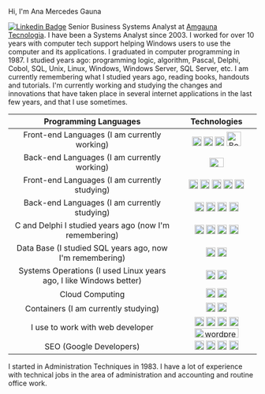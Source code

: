 
Hi, I'm Ana Mercedes Gauna

[![Linkedin Badge](https://img.shields.io/badge/-LinkedIn-blue?style=flat-square&logo=Linkedin&logoColor=white&link=https://www.linkedin.com/in/amgauna/)](https://www.linkedin.com/in/amgauna/) 
      Senior Business Systems Analyst at <a href="https://www.amgauna.com.br" target="_blank">Amgauna Tecnologia</a>. I have been a Systems Analyst since 2003. I worked for over 10 years with computer tech support helping Windows users to use the computer and its applications. I graduated in computer programming in 1987. I studied years ago: programming logic, algorithm, Pascal, Delphi, Cobol, SQL, Unix, Linux, Windows, Windows Server, SQL Server, etc. I am currently remembering what I studied years ago, reading books, handouts and tutorials. I'm currently working and studying the changes and innovations that have taken place in several internet applications in the last few years, and that I use sometimes.

| Programming Languages | Technologies |
| :---: | :---: |
| Front-end Languages (I am currently working) | <a href="https://www.w3.org/TR/html5/" title="HTML5"><img src="https://github.com/tomchen/stack-icons/blob/master/logos/html-5.svg" alt="HTML5" width="19px" height="19px"></a> <a href="https://www.w3.org/TR/CSS/" title="CSS3"><img src="https://github.com/tomchen/stack-icons/blob/master/logos/css-3.svg" alt="CSS3" width="19px" height="19px"></a>  <a href="https://developer.mozilla.org/en-US/docs/Web/JavaScript" title="JavaScript"><img src="https://github.com/tomchen/stack-icons/blob/master/logos/javascript.svg" alt="JavaScript" width="19px" height="19px"></a>  <a href="https://getbootstrap.com/" title="Bootstrap"><img src="https://github.com/tomchen/stack-icons/blob/master/logos/bootstrap.svg" alt="Bootstrap" width="29px" height="29px"></a> |
| Back-end Languages (I am currently working)  | <a href="https://php.net/" title="PHP"><img src="https://github.com/tomchen/stack-icons/blob/master/logos/php.svg" alt="PHP" width="29px" height="19px"></a> |
| Front-end Languages (I am currently studying) | <a><img src="https://github.com/tomchen/stack-icons/blob/master/logos/jquery-icon.svg" alt="jQuery" width="19px" height="19px"></a> <a><img src="https://github.com/tomchen/stack-icons/blob/master/logos/typescript-icon.svg" alt="Typescript" width="19px" height="19px"></a> <a><img src="https://github.com/tomchen/stack-icons/blob/master/logos/angular-icon.svg" alt="Angular" width="19px" height="19px"></a> <a><img src="https://github.com/tomchen/stack-icons/blob/master/logos/vue.svg" alt="Vue.js" width="19px" height="19px"></a> <a><img src="https://github.com/tomchen/stack-icons/blob/master/logos/react.svg" alt="React.js" width="19px" height="19px"></a> |
| Back-end Languages (I am currently studying) | <a><img src="https://github.com/tomchen/stack-icons/blob/master/logos/java.svg" alt="Java" width="19px" height="19px"></a> <a><img src="https://github.com/tomchen/stack-icons/blob/master/logos/php.svg" alt="PHP" width="19px" height="19px"></a> <a><img src="https://github.com/tomchen/stack-icons/blob/master/logos/python.svg" alt="Python" width="19px" height="19px"></a>  <a><img src="https://github.com/tomchen/stack-icons/blob/master/logos/nodejs-icon.svg" alt="Node.js" width="19px" height="19px"></a> |
| C and Delphi I studied years ago (now I'm remembering) | <a><img src="https://github.com/tomchen/stack-icons/blob/master/logos/delphi.svg" alt="Delphi" width="19px" height="19px"></a>  <a><img src="https://github.com/tomchen/stack-icons/blob/master/logos/c.svg" alt="C" width="19px" height="19px"></a> <a><img src="https://github.com/tomchen/stack-icons/blob/master/logos/c-sharp.svg" alt="C++" width="19px" height="19px"></a>  <a><img src="https://github.com/tomchen/stack-icons/blob/master/logos/c-plusplus.svg" alt="C#" width="19px" height="19px"></a> |
| Data Base (I studied SQL years ago, now I'm remembering) | <a><img src="https://github.com/tomchen/stack-icons/blob/master/logos/mysql.svg" alt="MySQL" width="19px" height="19px"></a>  <a><img src="https://github.com/tomchen/stack-icons/blob/master/logos/postgresql.svg" alt="PostgreSQL" width="19px" height="19px"></a> |
| Systems Operations (I used Linux years ago, I like Windows better) | <a><img src="https://github.com/tomchen/stack-icons/blob/master/logos/linux-tux.svg" alt="Linux" width="19px" height="19px"></a> <a><img src="https://github.com/tomchen/stack-icons/blob/master/logos/microsoft-windows.svg" alt="Microsoft Windows" width="19px" height="19px"></a>  | 
| Cloud Computing | <a><img src="https://github.com/tomchen/stack-icons/blob/master/logos/azure-icon.svg" alt="Microsoft Azure" width="19px" height="19px"></a> <a><img src="https://github.com/tomchen/stack-icons/blob/master/logos/google-cloud-platform.svg" alt="Google Cloud Platform" width="19px" height="19px"></a> |
| Containers (I am currently studying) | <a><img src="https://github.com/tomchen/stack-icons/blob/master/logos/docker-icon.svg" alt="Docker" width="19px" height="19px"></a> <a><img src="https://github.com/tomchen/stack-icons/blob/master/logos/github-icon.svg" alt="GitHub" width="19px" height="19px"></a> |
| I use to work with web developer | <a href="https://code.visualstudio.com/" title="Visual Studio Code"><img src="https://github.com/tomchen/stack-icons/blob/master/logos/visual-studio-code.svg" alt="Visual Studio Code" width="19px" height="19px"></a> <a><img src="https://github.com/tomchen/stack-icons/blob/master/logos/eclipse.svg" alt="Eclipse" width="19px" height="19px"></a> <a><img src="https://github.com/tomchen/stack-icons/blob/master/logos/netbeans.svg" alt="NetBeans" width="19px" height="19px"></a> <a><img src="https://github.com/tomchen/stack-icons/blob/master/logos/django.svg" alt="Django" width="19px" height="19px"></a>  <a><img src="https://github.com/tomchen/stack-icons/blob/master/logos/wordpress.svg" alt="wordpress" width="89px" height="19px"></a> |
| SEO (Google Developers) | <a><img src="https://github.com/tomchen/stack-icons/blob/master/logos/google-ads.svg" alt="Google Ads" width="19px" height="19px"></a> <a><img src="https://github.com/tomchen/stack-icons/blob/master/logos/google-adsense.svg" alt="Google Adsense" width="19px" height="19px"></a>  <a><img src="https://github.com/tomchen/stack-icons/blob/master/logos/google-adwords.svg" alt="Google Adword" width="19px" height="19px"></a>  <a><img src="https://github.com/tomchen/stack-icons/blob/master/logos/google-analytics.svg" alt="Google Analytics" width="19px" height="19px"></a> |

I started in Administration Techniques in 1983. I have a lot of experience with technical jobs in the area of administration and accounting and routine office work.
